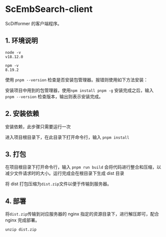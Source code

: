 # ScEmbSearch-client

ScDifformer 的客户端程序。

## 1. 环境说明

```shell
node -v
v18.12.0

npm -v
8.19.2
```

使用 `pnpm --version` 检查是否安装包管理器。报错则使用如下方法安装：

安装项目中用到的包管理器，使用`npm install pnpm -g` 安装完成之后，输入 `pnpm --version` 检查版本，输出则表示安装完成。

## 2. 安装依赖

安装依赖，此步骤只需要运行一次

进入项目根目录下，在此目录下打开命令行，输入 `pnpm install`

## 3. 打包

在项目根目录下打开命令行，输入 `pnpm run build` 会将代码进行整合和压缩，以减少文件请求时的大小。运行完成会在根目录下生成 dist 目录

将 dist 打包压缩为`dist.zip`文件以便于传输到服务器。

## 4. 部署

将`dist.zip`传输到对应服务器的 nginx 指定的资源目录下，进行解压即可，配合 nginx 完成部署。

```shell
unzip dist.zip
```
